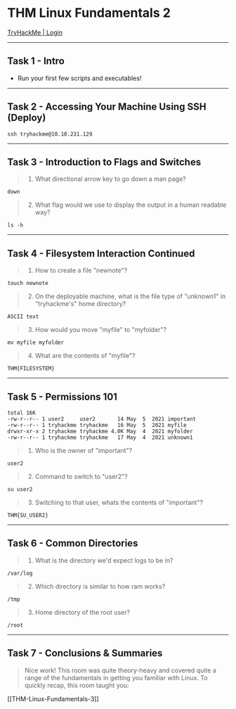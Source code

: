 # THM Linux Fundamentals 2

[TryHackMe | Login](https://tryhackme.com/jr/linuxfundamentalspart2)

---

## Task 1 - Intro
 - Run your first few scripts and executables!
---

## Task 2 - Accessing Your Machine Using SSH (Deploy)

```shell
ssh tryhackme@10.10.231.129
```

---

## Task 3 - Introduction to Flags and Switches

> 1. What directional arrow key to go down a man page?
```
down
```

> 2. What flag would we use to display the output in a human readable way?
```shell
ls -h
```

---

## Task 4 - Filesystem Interaction Continued

> 1. How to create a file "newnote"?
```shell
touch newnote
```

> 2. On the deployable machine, what is the file type of "unknown1" in "tryhackme's" home directory?
```shell
ASCII text
```

> 3. How would you move "myfile" to "myfolder"?
```shell
mv myfile myfolder
```

> 4. What are the contents of "myfile"?
```shell
THM{FILESYSTEM}
```

---

## Task 5 - Permissions 101

```shell
total 16K
-rw-r--r-- 1 user2     user2       14 May  5  2021 important
-rw-r--r-- 1 tryhackme tryhackme   16 May  5  2021 myfile
drwxr-xr-x 2 tryhackme tryhackme 4.0K May  4  2021 myfolder
-rw-r--r-- 1 tryhackme tryhackme   17 May  4  2021 unknown1
```

> 1. Who is the owner of "important"?
```
user2
```

> 2. Command to switch to "user2"?
```shell
su user2
```

> 3. Switching to that user, whats the contents of "important"?
```
THM{SU_USER2}
```

---

## Task 6 - Common Directories

> 1. What is the directory we'd expect logs to be in?
```
/var/log
```

> 2. Which directory is similar to how ram works?
```
/tmp
```

> 3. Home directory of the root user?
```
/root
```

---

## Task 7 - Conclusions & Summaries

> Nice work! This room was quite theory-heavy and covered quite a range of the fundamentals in getting you familiar with Linux. To quickly recap, this room taught you:

[[THM-Linux-Fundamentals-3]]
